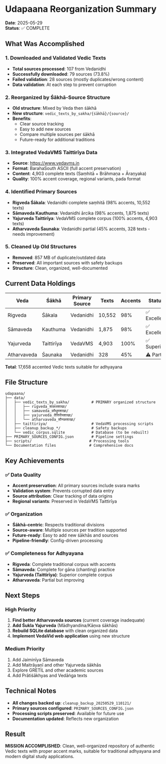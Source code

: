 # Udapaana Reorganization Summary

**Date**: 2025-05-29  
**Status**: ✅ COMPLETE

## What Was Accomplished

### 1. Downloaded and Validated Vedic Texts
- **Total sources processed**: 107 from Vedanidhi
- **Successfully downloaded**: 79 sources (73.8%)
- **Failed validation**: 28 sources (mostly duplicates/wrong content)
- **Data validation**: At each step to prevent corruption

### 2. Reorganized by Śākhā-Source Structure
- **Old structure**: Mixed by Veda then śākhā
- **New structure**: `vedic_texts_by_sakha/{śākhā}/{source}/`
- **Benefits**: 
  - Clear source tracking
  - Easy to add new sources
  - Compare multiple sources per śākhā
  - Future-ready for additional traditions

### 3. Integrated VedaVMS Taittirīya Data
- **Source**: https://www.vedavms.in
- **Format**: BarahaSouth ASCII (full accent preservation)
- **Content**: 4,903 complete texts (Saṃhitā + Brāhmaṇa + Āraṇyaka)
- **Quality**: 100% accent coverage, regional variants, pada format

### 4. Identified Primary Sources
- **Rigveda Śākala**: Vedanidhi complete saṃhitā (98% accents, 10,552 texts)
- **Sāmaveda Kauthuma**: Vedanidhi ārcika (98% accents, 1,875 texts)  
- **Yajurveda Taittirīya**: VedaVMS complete corpus (100% accents, 4,903 texts)
- **Atharvaveda Śaunaka**: Vedanidhi partial (45% accents, 328 texts - needs improvement)

### 5. Cleaned Up Old Structures
- **Removed**: 857 MB of duplicate/outdated data
- **Preserved**: All important sources with safety backups
- **Structure**: Clean, organized, well-documented

## Current Data Holdings

| Veda | Śākhā | Primary Source | Texts | Accents | Status |
|------|-------|----------------|-------|---------|--------|
| Rigveda | Śākala | Vedanidhi | 10,552 | 98% | ✅ Excellent |
| Sāmaveda | Kauthuma | Vedanidhi | 1,875 | 98% | ✅ Excellent |
| Yajurveda | Taittirīya | VedaVMS | 4,903 | 100% | ✅ Superior |
| Atharvaveda | Śaunaka | Vedanidhi | 328 | 45% | ⚠️ Partial |

**Total**: 17,658 accented Vedic texts suitable for adhyayana

## File Structure

```
udapaana/
├── data/
│   ├── vedic_texts_by_sakha/          # PRIMARY organized structure
│   │   ├── rigveda_शाकलशाखा/
│   │   ├── samaveda_कौथुमशाखा/
│   │   ├── yajurveda_तैत्तिरीयशाखा/
│   │   └── atharvaveda_शौनकशाखा/
│   ├── taittiriya/                    # VedaVMS processing scripts
│   ├── cleanup_backup_*/              # Safety backups
│   └── vedic_corpus.sqlite            # Database (to be rebuilt)
├── PRIMARY_SOURCES_CONFIG.json        # Pipeline settings
├── scripts/                          # Processing tools
└── Documentation files               # Comprehensive docs
```

## Key Achievements

### ✅ Data Quality
- **Accent preservation**: All primary sources include svara marks
- **Validation system**: Prevents corrupted data entry
- **Source attribution**: Clear tracking of data origins
- **Regional variants**: Preserved in VedaVMS Taittirīya

### ✅ Organization
- **Śākhā-centric**: Respects traditional divisions
- **Source-aware**: Multiple sources per tradition supported
- **Future-ready**: Easy to add new śākhās and sources
- **Pipeline-friendly**: Config-driven processing

### ✅ Completeness for Adhyayana
- **Rigveda**: Complete traditional corpus with accents
- **Sāmaveda**: Complete for gāna (chanting) practice  
- **Yajurveda (Taittirīya)**: Superior complete corpus
- **Atharvaveda**: Partial but improving

## Next Steps

### High Priority
1. **Find better Atharvaveda sources** (current coverage inadequate)
2. **Add Śukla Yajurveda** (Mādhyandina/Kāṇva śākhās)
3. **Rebuild SQLite database** with clean organized data
4. **Implement VedaVid web application** using new structure

### Medium Priority
1. Add Jaiminīya Sāmaveda
2. Add Maitrāyaṇī and other Yajurveda śākhās
3. Explore GRETIL and other academic sources
4. Add Prātiśākhyas and Vedāṅga texts

## Technical Notes

- **All changes backed up**: `cleanup_backup_20250529_110121/`
- **Primary sources configured**: `PRIMARY_SOURCES_CONFIG.json`
- **Processing scripts preserved**: Available for future use
- **Documentation updated**: Reflects new organization

## Result

**MISSION ACCOMPLISHED**: Clean, well-organized repository of authentic Vedic texts with proper accent marks, suitable for traditional adhyayana and modern digital study applications.